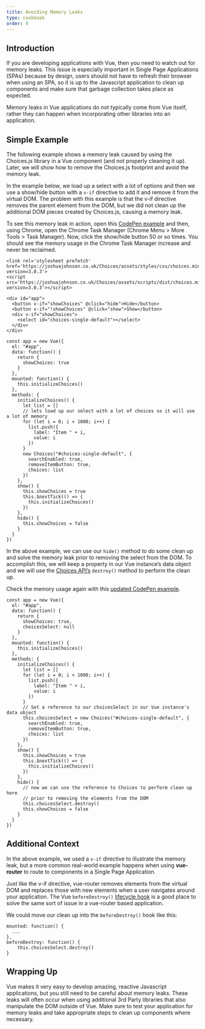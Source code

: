 ```yaml
---
title: Avoiding Memory Leaks
type: cookbook
order: 9
---
```

## Introduction

If you are developing applications with Vue, then you need to watch out for memory leaks. This issue is especially important in Single Page Applications (SPAs) because by design, users should not have to refresh their browser when using an SPA, so it is up to the Javascript application to clean up components and make sure that garbage collection takes place as expected.

Memory leaks in Vue applications do not typically come from Vue itself, rather they can happen when incorporating other libraries into an application.

## Simple Example

The following example shows a memory leak caused by using the Choices.js library in a Vue component (and not properly cleaning it up). Later, we will show how to remove the Choices.js footprint and avoid the memory leak.

In the example below, we load up a select with a lot of options and then we use a show/hide button with a `v-if` directive to add it and remove it from the virtual DOM. The problem with this example is that the v-if directive removes the parent element from the DOM, but we did not clean up the additional DOM pieces created by Choices.js, causing a memory leak. 

To see this memory leak in action, open this [CodePen example](https://codepen.io/freeman-g/pen/qobpxo) and then, using Chrome, open the Chrome Task Manager (Chrome Menu > More Tools > Task Manager). Now, click the show/hide button 50 or so times. You should see the memory usage in the Chrome Task Manager increase and never be reclaimed.

```
<link rel='stylesheet prefetch' href='https://joshuajohnson.co.uk/Choices/assets/styles/css/choices.min.css?version=3.0.3'>
<script src='https://joshuajohnson.co.uk/Choices/assets/scripts/dist/choices.min.js?version=3.0.3'></script>

<div id="app">
  <button v-if="showChoices" @click="hide">Hide</button>
  <button v-if="!showChoices" @click="show">Show</button>
  <div v-if="showChoices">
    <select id="choices-single-default"></select>
  </div>
</div>

const app = new Vue({
  el: "#app",
  data: function() {
    return {
      showChoices: true
    }
  },
  mounted: function() {
    this.initializeChoices()
  },
  methods: {
    initializeChoices() {
      let list = []
      // lets load up our select with a lot of choices so it will use a lot of memory
      for (let i = 0; i < 1000; i++) {
        list.push({
          label: "Item " + i,
          value: i
        })
      }
      new Choices("#choices-single-default", {
        searchEnabled: true,
        removeItemButton: true,
        choices: list
      })
    },
    show() {
      this.showChoices = true
      this.$nextTick(() => {
        this.initializeChoices()
      })
    },
    hide() {
      this.showChoices = false
    }
  }
})

```

In the above example, we can use our `hide()` method to do some clean up and solve the memory leak prior to removing the select from the DOM. To accomplish this, we will keep a property in our Vue instance’s data object and we will use the [Choices API’s](https://github.com/jshjohnson/Choices) `destroy()` method to perform the clean up.

Check the memory usage again with this [updated CodePen example](https://codepen.io/freeman-g/pen/mxWMor).

```
const app = new Vue({
  el: "#app",
  data: function() {
    return {
      showChoices: true,
      choicesSelect: null
    }
  },
  mounted: function() {
    this.initializeChoices()
  },
  methods: {
    initializeChoices() {
      let list = []
      for (let i = 0; i < 1000; i++) {
        list.push({
          label: "Item " + i,
          value: i
        })
      }
      // Set a reference to our choicesSelect in our Vue instance's data object
      this.choicesSelect = new Choices("#choices-single-default", {
        searchEnabled: true,
        removeItemButton: true,
        choices: list
      })
    },
    show() {
      this.showChoices = true
      this.$nextTick(() => {
        this.initializeChoices()
      })
    },
    hide() {
      // now we can use the reference to Choices to perform clean up here 
      // prior to removing the elements from the DOM
      this.choicesSelect.destroy()
      this.showChoices = false
    }
  }
})
```

## Additional Context

In the above example, we used a `v-if` directive to illustrate the memory leak, but a more common real-world example happens when using **vue-router** to route to components in a Single Page Application.

Just like the v-if directive, vue-router removes elements from the virtual DOM and replaces those with new elements when a user navigates around your application. The Vue `beforeDestroy()` [lifecycle hook](https://vuejs.org/v2/guide/instance.html#Lifecycle-Diagram) is a good place to solve the same sort of issue in a vue-router based application.

We could move our clean up into the `beforeDestroy()` hook like this:

```
mounted: function() {
  ...
},
beforeDestroy: function() {
    this.choicesSelect.destroy()
}
```
## Wrapping Up

Vue makes it very easy to develop amazing, reactive Javascript applications, but you still need to be careful about memory leaks. These leaks will often occur when using additional 3rd Party libraries that also manipulate the DOM outside of Vue. Make sure to test your application for memory leaks and take appropriate steps to clean up components where necessary.